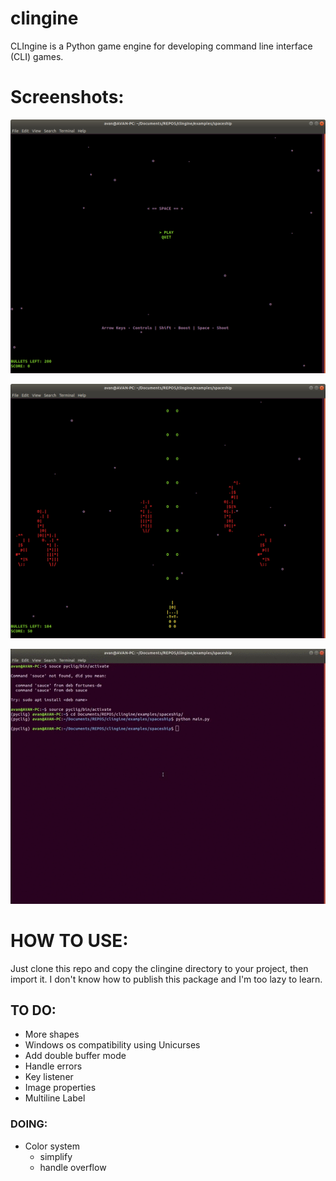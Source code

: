 # clingine
CLIngine is a Python game engine for developing command line interface (CLI) games.

# Screenshots:
![menu](screenshots/menu.png?raw=true "menu")

![gameplay](screenshots/gameplay.png?raw=true "gameplay")

![sample](screenshots/sample.gif?raw=true "sample")

# HOW TO USE:
Just clone this repo and copy the clingine directory to your project, then import it.
I don't know how to publish this package and I'm too lazy to learn.

## TO DO:
* More shapes
* Windows os compatibility using Unicurses
* Add double buffer mode
* Handle errors
* Key listener
* Image properties
* Multiline Label


### DOING:
* Color system
	* simplify
	* handle overflow